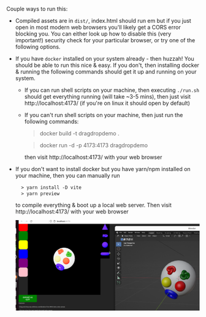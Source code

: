 Couple ways to run this:
- Compiled assets are in `dist/`, index.html should run em but if you just open in most modern web browsers you'll likely get a CORS error blocking you. You can either look up how to disable this (very important!) security check for your particular browser, or try one of the following options.

- If you have `docker` installed on your system already - then huzzah! You should be able to run this nice & easy. If you don't, then installing docker & running the following commands should get it up and running  on your system.

	- If you can run shell scripts on your machine, then executing `./run.sh` should get everything running (will take ~3-5 mins), then just visit http://localhost:4173/ (if you're on linux it should open by default)
	- If you can't run shell scripts on your machine, then just run the following commands:

		> docker build -t dragdropdemo .
		
		> docker run -d -p 4173:4173 dragdropdemo

		then visit http://localhost:4173/ with your web browser

- If you don't want to install docker but you have yarn/npm installed on your machine, then you can manually run

        > yarn install -D vite
        > yarn preview

  to compile everything & boot up a local web server. Then visit http://localhost:4173/ with your web browser
  
  ![demo](./demo.png)
